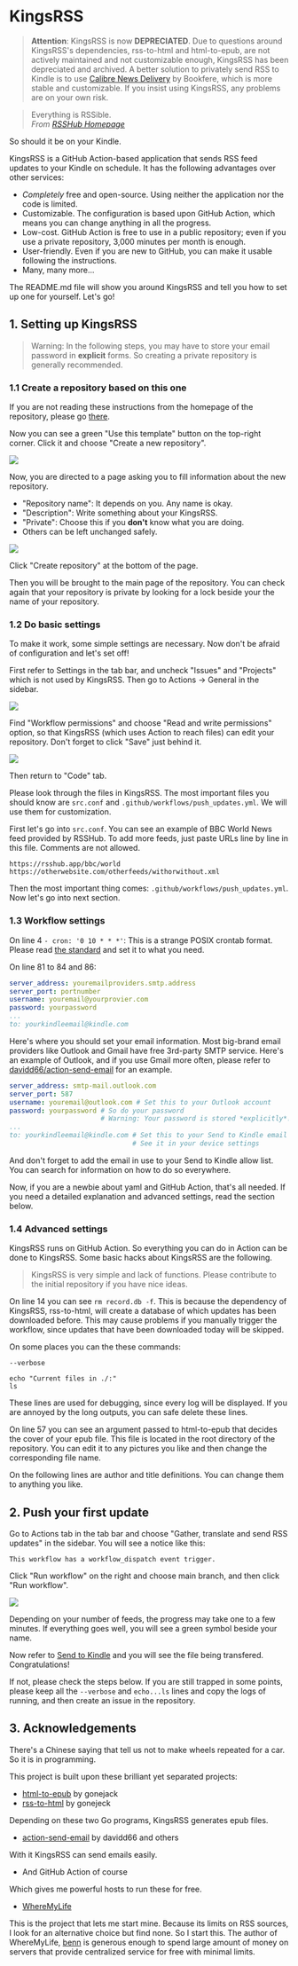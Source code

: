 # KingsRSS

> **Attention**: KingsRSS is now **DEPRECIATED**.
> Due to questions around KingsRSS's dependencies, rss-to-html and html-to-epub, are not actively maintained and not customizable enough, KingsRSS has been depreciated and archived. A better solution to privately send RSS to Kindle is to use [Calibre News Delivery](https://github.com/bookfere/Calibre-News-Delivery) by Bookfere, which is more stable and customizable. If you insist using KingsRSS, any problems are on your own risk.

> Everything is RSSible.  
*From [RSSHub Homepage](https://docs.rsshub.app)*

So should it be on your Kindle.

KingsRSS is a GitHub Action-based application that sends RSS feed updates to your Kindle on schedule. It has the following advantages over other services:

- *Completely* free and open-source. Using neither the application nor the code is limited.
- Customizable. The configuration is based upon GitHub Action, which means you can change anything in all the progress.
- Low-cost. GitHub Action is free to use in a public repository; even if you use a private repository, 3,000 minutes per month is enough.
- User-friendly. Even if you are new to GitHub, you can make it usable following the instructions.
- Many, many more...

The README.md file will show you around KingsRSS and tell you how to set up one for yourself. Let's go!

## 1. Setting up KingsRSS

> Warning: In the following steps, you may have to store your email password in **explicit** forms. So creating a private repository is generally recommended.

### 1.1 Create a repository based on this one

If you are not reading these instructions from the homepage of the repository, please go [there](https://github.com/talentedbug/kingsrss).

Now you can see a green "Use this template" button on the top-right corner. Click it and choose "Create a new repository".

![](./assets/1.png)

Now, you are directed to a page asking you to fill information about the new repository.

- "Repository name": It depends on you. Any name is okay.
- "Description": Write something about your KingsRSS.
- "Private": Choose this if you **don't** know what you are doing.
- Others can be left unchanged safely.

![](./assets/2.png)

Click "Create repository" at the bottom of the page.

Then you will be brought to the main page of the repository. You can check again that your repository is private by looking for a lock beside your the name of your repository.

### 1.2 Do basic settings

To make it work, some simple settings are necessary. Now don't be afraid of configuration and let's set off!

First refer to Settings in the tab bar, and uncheck "Issues" and "Projects" which is not used by KingsRSS. Then go to Actions -> General in the sidebar.

![](./assets/3.png)

Find "Workflow permissions" and choose "Read and write permissions" option, so that KingsRSS (which uses Action to reach files) can edit your repository. Don't forget to click "Save" just behind it.

![](./assets/4.png)

Then return to "Code" tab.

Please look through the files in KingsRSS. The most important files you should know are `src.conf` and `.github/workflows/push_updates.yml`. We will use them for customization.

First let's go into `src.conf`. You can see an example of BBC World News feed provided by RSSHub. To add more feeds, just paste URLs line by line in this file. Comments are not allowed.

```
https://rsshub.app/bbc/world
https://otherwebsite.com/otherfeeds/withorwithout.xml
```

Then the most important thing comes: `.github/workflows/push_updates.yml`. Now let's go into next section.

### 1.3 Workflow settings

On line 4 `- cron: '0 10 * * *'`: This is a strange POSIX crontab format. Please read [the standard](https://pubs.opengroup.org/onlinepubs/7908799/xcu/crontab.html) and set it to what you need.

On line 81 to 84 and 86:

```yaml
server_address: youremailproviders.smtp.address
server_port: portnumber
username: youremail@yourprovier.com
password: yourpassword
...
to: yourkindleemail@kindle.com
```
Here's where you should set your email information. Most big-brand email providers like Outlook and Gmail have free 3rd-party SMTP service. Here's an example of Outlook, and if you use Gmail more often, please refer to [davidd66/action-send-email](https://github.com/dawidd6/action-send-mail) for an example.

```yaml
server_address: smtp-mail.outlook.com
server_port: 587
username: youremail@outlook.com # Set this to your Outlook account
password: yourpassword # So do your password
                       # Warning: Your password is stored *explicitly*!!!
...
to: yourkindleemail@kindle.com # Set this to your Send to Kindle email
                               # See it in your device settings
```

And don't forget to add the email in use to your Send to Kindle allow list. You can search for information on how to do so everywhere.

Now, if you are a newbie about yaml and GitHub Action, that's all needed. If you need a detailed explanation and advanced settings, read the section below.

### 1.4 Advanced settings

KingsRSS runs on GitHub Action. So everything you can do in Action can be done to KingsRSS. Some basic hacks about KingsRSS are the following.

> KingsRSS is very simple and lack of functions. Please contribute to the initial repository if you have nice ideas.

On line 14 you can see `rm record.db -f`. This is because the dependency of KingsRSS, rss-to-html, will create a database of which updates has been downloaded before. This may cause problems if you manually trigger the workflow, since updates that have been downloaded today will be skipped.

On some places you can the these commands:

```
--verbose
```

```
echo "Current files in ./:"
ls
```

These lines are used for debugging, since every log will be displayed. If you are annoyed by the long outputs, you can safe delete these lines.

On line 57 you can see an argument passed to html-to-epub that decides the cover of your epub file. This file is located in the root directory of the repository. You can edit it to any pictures you like and then change the corresponding file name.

On the following lines are author and title definitions. You can change them to anything you like.

## 2. Push your first update

Go to Actions tab in the tab bar and choose "Gather, translate and send RSS updates" in the sidebar. You will see a notice like this:

```
This workflow has a workflow_dispatch event trigger.
```

Click "Run workflow" on the right and choose main branch, and then click "Run workflow".

![](./assets/5.png)

Depending on your number of feeds, the progress may take one to a few minutes. If everything goes well, you will see a green symbol beside your name.

Now refer to [Send to Kindle](https://www.amazon.com/sendtokindle) and you will see the file being transfered. Congratulations!

If not, please check the steps below. If you are still trapped in some points, please keep all the `--verbose` and `echo...ls` lines and copy the logs of running, and then create an issue in the repository.

## 3. Acknowledgements

There's a Chinese saying that tell us not to make wheels repeated for a car. So it is in programming.

This project is built upon these brilliant yet separated projects:

- [html-to-epub](https://github.com/gonejack/html-to-epub) by gonejack
- [rss-to-html](https://github.com/gonejack/rss-to-html) by gonejeck

Depending on these two Go programs, KingsRSS generates epub files.

- [action-send-email](https://github.com/marketplace/actions/send-email) by davidd66 and others

With it KingsRSS can send emails easily.

- And GitHub Action of course

Which gives me powerful hosts to run these for free.

- [WhereMyLife](https://wheremylife.cn)

This is the project that lets me start mine. Because its limits on RSS sources, I look for an alternative choice but find none. So I start this. The author of WhereMyLife, [benn](https://www.bennhuang.com/) is generous enough to spend large amount of money on servers that provide centralized service for free with minimal limits.
